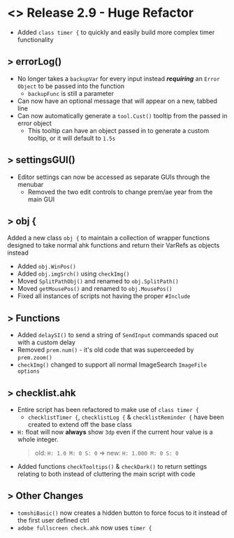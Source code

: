 # <> Release 2.9 - Huge Refactor
- Added `class timer {` to quickly and easily build more complex timer functionality

## > errorLog()
- No longer takes a `backupVar` for every input instead **_requiring_** an `Error Object` to be passed into the function
    - `backupFunc` is still a parameter
- Can now have an optional message that will appear on a new, tabbed line
- Can now automatically generate a `tool.Cust()` tooltip from the passed in error object
    - This tooltip can have an object passed in to generate a custom tooltip, or it will default to `1.5s`

## > settingsGUI()
- Editor settings can now be accessed as separate GUIs through the menubar
    - Removed the two edit controls to change prem/ae year from the main GUI

## > obj {
Added a new class `obj {` to maintain a collection of wrapper functions designed to take normal ahk functions and return their VarRefs as objects instead

- Added `obj.WinPos()`
- Added `obj.imgSrch()` using `checkImg()`
- Moved `SplitPathObj()` and renamed to `obj.SplitPath()`
- Moved `getMousePos()` and renamed to `obj.MousePos()`
- Fixed all instances of scripts not having the proper `#Include`

## > Functions
- Added `delaySI()` to send a string of `SendInput` commands spaced out with a custom delay
- Removed `prem.num()` - it's old code that was superceeded by `prem.zoom()`
- `checkImg()` changed to support all normal ImageSearch `ImageFile options`

## > checklist.ahk
- Entire script has been refactored to make use of `class timer {`
    - `checklistTimer {`, `checklistLog {` & `checklistReminder {` have been created to extend off the base class
- `H:` float will now **always** show `3dp` even if the current hour value is a whole integer.
    > old: `H: 1.0 M: 0 S: 0` => new: `H: 1.000 M: 0 S: 0`
- Added functions `checkTooltips()` & `checkDark()` to return settings relating to both instead of cluttering the main script with code

## > Other Changes
- `tomshiBasic()` now creates a hidden button to force focus to it instead of the first user defined ctrl
- `adobe fullscreen check.ahk` now uses `timer {`